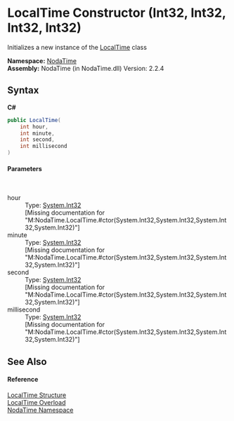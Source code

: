 # LocalTime Constructor (Int32, Int32, Int32, Int32)
 

Initializes a new instance of the <a href="T_NodaTime_LocalTime">LocalTime</a> class

**Namespace:**&nbsp;<a href="N_NodaTime">NodaTime</a><br />**Assembly:**&nbsp;NodaTime (in NodaTime.dll) Version: 2.2.4

## Syntax

**C#**<br />
``` C#
public LocalTime(
	int hour,
	int minute,
	int second,
	int millisecond
)
```


#### Parameters
&nbsp;<dl><dt>hour</dt><dd>Type: <a href="http://msdn2.microsoft.com/en-us/library/td2s409d" target="_blank">System.Int32</a><br />\[Missing <param name="hour"/> documentation for "M:NodaTime.LocalTime.#ctor(System.Int32,System.Int32,System.Int32,System.Int32)"\]</dd><dt>minute</dt><dd>Type: <a href="http://msdn2.microsoft.com/en-us/library/td2s409d" target="_blank">System.Int32</a><br />\[Missing <param name="minute"/> documentation for "M:NodaTime.LocalTime.#ctor(System.Int32,System.Int32,System.Int32,System.Int32)"\]</dd><dt>second</dt><dd>Type: <a href="http://msdn2.microsoft.com/en-us/library/td2s409d" target="_blank">System.Int32</a><br />\[Missing <param name="second"/> documentation for "M:NodaTime.LocalTime.#ctor(System.Int32,System.Int32,System.Int32,System.Int32)"\]</dd><dt>millisecond</dt><dd>Type: <a href="http://msdn2.microsoft.com/en-us/library/td2s409d" target="_blank">System.Int32</a><br />\[Missing <param name="millisecond"/> documentation for "M:NodaTime.LocalTime.#ctor(System.Int32,System.Int32,System.Int32,System.Int32)"\]</dd></dl>

## See Also


#### Reference
<a href="T_NodaTime_LocalTime">LocalTime Structure</a><br /><a href="Overload_NodaTime_LocalTime__ctor">LocalTime Overload</a><br /><a href="N_NodaTime">NodaTime Namespace</a><br />